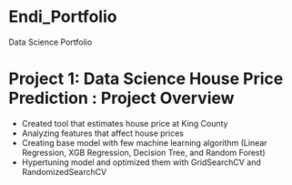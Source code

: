 # Endi_Portfolio
Data Science Portfolio

# Project 1: Data Science House Price Prediction : Project Overview
* Created tool that estimates house price at King County
* Analyzing features that affect house prices
* Creating base model with few machine learning algorithm (Linear Regression, XGB Regression, Decision Tree, and Random Forest)
* Hypertuning model and optimized them with GridSearchCV and RandomizedSearchCV
